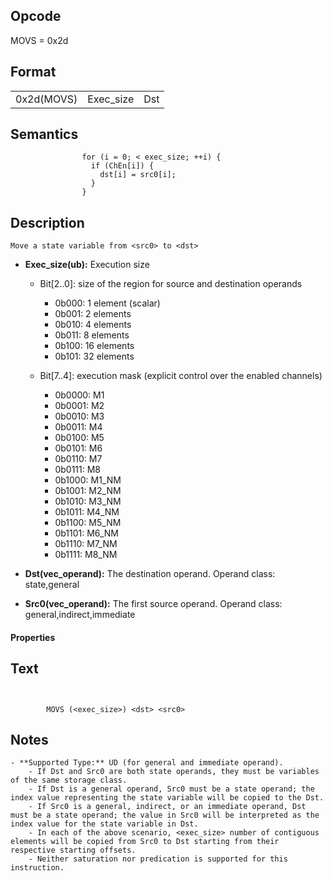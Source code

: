 <!---======================= begin_copyright_notice ============================

Copyright (C) 2020-2021 Intel Corporation

SPDX-License-Identifier: MIT

============================= end_copyright_notice ==========================-->

 

## Opcode

  MOVS = 0x2d

## Format

| | | |
| --- | --- | --- |
| 0x2d(MOVS) | Exec_size | Dst | Src0 |


## Semantics




                    for (i = 0; < exec_size; ++i) {
                      if (ChEn[i]) {
                        dst[i] = src0[i];
                      }
                    }

## Description


    Move a state variable from <src0> to <dst>

- **Exec_size(ub):** Execution size
 
  - Bit[2..0]: size of the region for source and destination operands
 
    - 0b000:  1 element (scalar) 
    - 0b001:  2 elements 
    - 0b010:  4 elements 
    - 0b011:  8 elements 
    - 0b100:  16 elements 
    - 0b101:  32 elements 
  - Bit[7..4]: execution mask (explicit control over the enabled channels)
 
    - 0b0000:  M1 
    - 0b0001:  M2 
    - 0b0010:  M3 
    - 0b0011:  M4 
    - 0b0100:  M5 
    - 0b0101:  M6 
    - 0b0110:  M7 
    - 0b0111:  M8 
    - 0b1000:  M1_NM 
    - 0b1001:  M2_NM 
    - 0b1010:  M3_NM 
    - 0b1011:  M4_NM 
    - 0b1100:  M5_NM 
    - 0b1101:  M6_NM 
    - 0b1110:  M7_NM 
    - 0b1111:  M8_NM
- **Dst(vec_operand):** The destination operand. Operand class: state,general

- **Src0(vec_operand):** The first source operand. Operand class: general,indirect,immediate

#### Properties


## Text
```
    

		MOVS (<exec_size>) <dst> <src0>
```



## Notes



    - **Supported Type:** UD (for general and immediate operand).
        - If Dst and Src0 are both state operands, they must be variables of the same storage class.
        - If Dst is a general operand, Src0 must be a state operand; the index value representing the state variable will be copied to the Dst.
        - If Src0 is a general, indirect, or an immediate operand, Dst must be a state operand; the value in Src0 will be interpreted as the index value for the state variable in Dst.
        - In each of the above scenario, <exec_size> number of contiguous elements will be copied from Src0 to Dst starting from their respective starting offsets.
        - Neither saturation nor predication is supported for this instruction.
